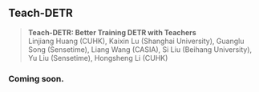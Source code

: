 ## Teach-DETR

> **Teach-DETR: Better Training DETR with Teachers**<br> 
> Linjiang Huang (CUHK), Kaixin Lu (Shanghai University), Guanglu Song (Sensetime), Liang Wang (CASIA),
> Si Liu (Beihang University), Yu Liu (Sensetime), Hongsheng Li (CUHK)


### Coming soon.
